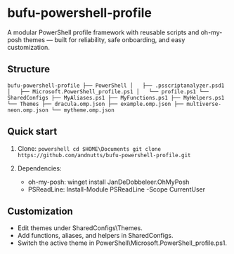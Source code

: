 # bufu-powershell-profile

A modular PowerShell profile framework with reusable scripts and oh-my-posh themes — built for reliability, safe onboarding, and easy customization.

## Structure
`
bufu-powershell-profile
├── PowerShell
│   ├── .psscriptanalyzer.psd1
│   ├── Microsoft.PowerShell_profile.ps1
│   └── profile.ps1
└── SharedConfigs
    ├── MyAliases.ps1
    ├── MyFunctions.ps1
    ├── MyHelpers.ps1
    └── Themes
        ├── dracula.omp.json
        ├── example.omp.json
        ├── multiverse-neon.omp.json
        └── mytheme.omp.json
`

## Quick start

1.  Clone:
    `powershell
    cd $HOME\Documents
    git clone https://github.com/andnutts/bufu-powershell-profile.git
    `

2.  Dependencies:
    * oh-my-posh: winget install JanDeDobbeleer.OhMyPosh
    * PSReadLine: Install-Module PSReadLine -Scope CurrentUser

## Customization
* Edit themes under SharedConfigs\Themes.
* Add functions, aliases, and helpers in SharedConfigs.
* Switch the active theme in PowerShell\Microsoft.PowerShell_profile.ps1.
